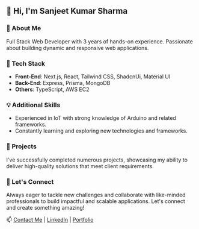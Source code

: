 ## 👋 Hi, I'm Sanjeet Kumar Sharma

### 🔭 About Me
Full Stack Web Developer with 3 years of hands-on experience. Passionate about building dynamic and responsive web applications.

### 🌟 Tech Stack
- **Front-End**: Next.js, React, Tailwind CSS, ShadcnUi, Material UI
- **Back-End**: Express, Prisma, MongoDB
- **Others**: TypeScript, AWS EC2

### 💡 Additional Skills
- Experienced in IoT with strong knowledge of Arduino and related frameworks.
- Constantly learning and exploring new technologies and frameworks.

### 🚀 Projects
I've successfully completed numerous projects, showcasing my ability to deliver high-quality solutions that meet client requirements.

### 🌱 Let's Connect
Always eager to tackle new challenges and collaborate with like-minded professionals to build impactful and scalable applications. Let's connect and create something amazing!

📫 [Contact Me](mailto:sanjeetistc138@gmail.com) | [LinkedIn](https://www.linkedin.com/in/sanjeet-kumar-sharma-1a837a217/) | [Portfolio](https://sanjeet-dev.vercel.app)
